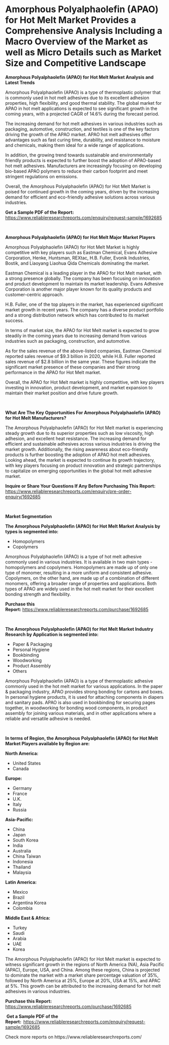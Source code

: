 <p><h1>Amorphous Polyalphaolefin (APAO) for Hot Melt Market Provides a Comprehensive Analysis Including a Macro Overview of the Market as well as Micro Details such as Market Size and Competitive Landscape</h1></p><p><strong>Amorphous Polyalphaolefin (APAO) for Hot Melt Market Analysis and Latest Trends</strong></p>
<p><p>Amorphous Polyalphaolefin (APAO) is a type of thermoplastic polymer that is commonly used in hot melt adhesives due to its excellent adhesion properties, high flexibility, and good thermal stability. The global market for APAO in hot melt applications is expected to see significant growth in the coming years, with a projected CAGR of 14.6% during the forecast period.</p><p>The increasing demand for hot melt adhesives in various industries such as packaging, automotive, construction, and textiles is one of the key factors driving the growth of the APAO market. APAO hot melt adhesives offer advantages such as fast curing time, durability, and resistance to moisture and chemicals, making them ideal for a wide range of applications.</p><p>In addition, the growing trend towards sustainable and environmentally friendly products is expected to further boost the adoption of APAO-based hot melt adhesives. Manufacturers are increasingly focusing on developing bio-based APAO polymers to reduce their carbon footprint and meet stringent regulations on emissions.</p><p>Overall, the Amorphous Polyalphaolefin (APAO) for Hot Melt Market is poised for continued growth in the coming years, driven by the increasing demand for efficient and eco-friendly adhesive solutions across various industries.</p></p>
<p><strong>Get a Sample PDF of the Report:&nbsp;</strong> <a href="https://www.reliableresearchreports.com/enquiry/request-sample/1692685">https://www.reliableresearchreports.com/enquiry/request-sample/1692685</a></p>
<p>&nbsp;</p>
<p><strong>Amorphous Polyalphaolefin (APAO) for Hot Melt Major Market Players</strong></p>
<p><p>Amorphous Polyalphaolefin (APAO) for Hot Melt Market is highly competitive with key players such as Eastman Chemical, Evans Adhesive Corporation, Henke, Huntsman, REXtac, H.B. Fuller, Evonik Industries, Bostik, and Liaoyang Liaohua Qida Chemicals dominating the market. </p><p>Eastman Chemical is a leading player in the APAO for Hot Melt market, with a strong presence globally. The company has been focusing on innovation and product development to maintain its market leadership. Evans Adhesive Corporation is another major player known for its quality products and customer-centric approach. </p><p>H.B. Fuller, one of the top players in the market, has experienced significant market growth in recent years. The company has a diverse product portfolio and a strong distribution network which has contributed to its market success. </p><p>In terms of market size, the APAO for Hot Melt market is expected to grow steadily in the coming years due to increasing demand from various industries such as packaging, construction, and automotive. </p><p>As for the sales revenue of the above-listed companies, Eastman Chemical reported sales revenue of $9.3 billion in 2020, while H.B. Fuller reported sales revenue of $2.8 billion in the same year. These figures indicate the significant market presence of these companies and their strong performance in the APAO for Hot Melt market. </p><p>Overall, the APAO for Hot Melt market is highly competitive, with key players investing in innovation, product development, and market expansion to maintain their market position and drive future growth.</p></p>
<p>&nbsp;</p>
<p><strong>What Are The Key Opportunities For Amorphous Polyalphaolefin (APAO) for Hot Melt Manufacturers?</strong></p>
<p><p>The Amorphous Polyalphaolefin (APAO) for Hot Melt market is experiencing steady growth due to its superior properties such as low viscosity, high adhesion, and excellent heat resistance. The increasing demand for efficient and sustainable adhesives across various industries is driving the market growth. Additionally, the rising awareness about eco-friendly products is further boosting the adoption of APAO hot melt adhesives. Looking ahead, the market is expected to continue its growth trajectory, with key players focusing on product innovation and strategic partnerships to capitalize on emerging opportunities in the global hot melt adhesive market.</p></p>
<p><strong>Inquire or Share Your Questions If Any Before Purchasing This Report:</strong> <a href="https://www.reliableresearchreports.com/enquiry/pre-order-enquiry/1692685">https://www.reliableresearchreports.com/enquiry/pre-order-enquiry/1692685</a></p>
<p>&nbsp;</p>
<p><strong>Market Segmentation</strong></p>
<p><strong>The Amorphous Polyalphaolefin (APAO) for Hot Melt Market Analysis by types is segmented into:</strong></p>
<p><ul><li>Homopolymers</li><li>Copolymers</li></ul></p>
<p><p>Amorphous Polyalphaolefin (APAO) is a type of hot melt adhesive commonly used in various industries. It is available in two main types - homopolymers and copolymers. Homopolymers are made up of only one type of monomer, resulting in a more uniform and consistent adhesive. Copolymers, on the other hand, are made up of a combination of different monomers, offering a broader range of properties and applications. Both types of APAO are widely used in the hot melt market for their excellent bonding strength and flexibility.</p></p>
<p><strong>Purchase this Report:&nbsp;</strong><a href="https://www.reliableresearchreports.com/purchase/1692685">https://www.reliableresearchreports.com/purchase/1692685</a></p>
<p>&nbsp;</p>
<p><strong>The Amorphous Polyalphaolefin (APAO) for Hot Melt Market Industry Research by Application is segmented into:</strong></p>
<p><ul><li>Paper & Packaging</li><li>Personal Hygiene</li><li>Bookbinding</li><li>Woodworking</li><li>Product Assembly</li><li>Others</li></ul></p>
<p><p>Amorphous Polyalphaolefin (APAO) is a type of thermoplastic adhesive commonly used in the hot melt market for various applications. In the paper & packaging industry, APAO provides strong bonding for cartons and boxes. In personal hygiene products, it is used for attaching components in diapers and sanitary pads. APAO is also used in bookbinding for securing pages together, in woodworking for bonding wood components, in product assembly for joining various materials, and in other applications where a reliable and versatile adhesive is needed.</p></p>
<p>&nbsp;</p>
<p><strong>In terms of Region, the Amorphous Polyalphaolefin (APAO) for Hot Melt Market Players available by Region are:</strong></p>
<p>
    <p> <strong> North America: </strong>
        <ul>
            <li>United States</li>
            <li>Canada</li>
        </ul>
        </p> 
    <p> <strong> Europe: </strong>
        <ul>
            <li>Germany</li>
            <li>France</li>
            <li>U.K.</li>
            <li>Italy</li>
            <li>Russia</li>
        </ul>
        </p> 
    <p> <strong> Asia-Pacific: </strong>
        <ul>
            <li>China</li>
            <li>Japan</li>
            <li>South Korea</li>
            <li>India</li>
            <li>Australia</li>
            <li>China Taiwan</li>
            <li>Indonesia</li>
            <li>Thailand</li>
            <li>Malaysia</li>
        </ul>
        </p> 
    <p> <strong> Latin America: </strong>
        <ul>
            <li>Mexico</li>
            <li>Brazil</li>
            <li>Argentina Korea</li>
            <li>Colombia</li>
        </ul>
        </p> 
    <p> <strong> Middle East & Africa: </strong>
        <ul>
            <li>Turkey</li>
            <li>Saudi</li>
            <li>Arabia</li>
            <li>UAE</li>
            <li>Korea</li>
        </ul>
    </p>
    </p>
<p><p>The Amorphous Polyalphaolefin (APAO) for Hot Melt market is expected to witness significant growth in the regions of North America (NA), Asia Pacific (APAC), Europe, USA, and China. Among these regions, China is projected to dominate the market with a market share percentage valuation of 35%, followed by North America at 25%, Europe at 20%, USA at 15%, and APAC at 5%. This growth can be attributed to the increasing demand for hot melt adhesives in various industries.</p></p>
<p><strong>Purchase this Report: </strong><a href="https://www.reliableresearchreports.com/purchase/1692685">https://www.reliableresearchreports.com/purchase/1692685</a></p>
<p>&nbsp;<strong>Get a Sample PDF of the Report:&nbsp;&nbsp;</strong><a href="https://www.reliableresearchreports.com/enquiry/request-sample/1692685">https://www.reliableresearchreports.com/enquiry/request-sample/1692685</a></p>
<p><strong></strong></p>
<p>Check more reports on https://www.reliableresearchreports.com/</p>